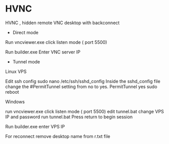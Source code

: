 # HVNC
HVNC , hidden remote VNC desktop with backconnect

- Direct  mode

Run vncviewer.exe
click listen mode ( port 5500)

Run  builder.exe
Enter VNC  server IP

- Tunnel mode

Linux  VPS 

Edit ssh config 
sudo nano /etc/ssh/sshd_config
Inside the sshd_config file  change the #PermitTunnel setting from no to yes.
PermitTunnel yes
sudo reboot

Windows

run vncviewer.exe
click listen mode ( port 5500)
edit tunnel.bat change VPS IP and password
run tunnel.bat
Press return to begin session

Run  builder.exe
enter VPS IP

For reconnect remove desktop name from r.txt file

